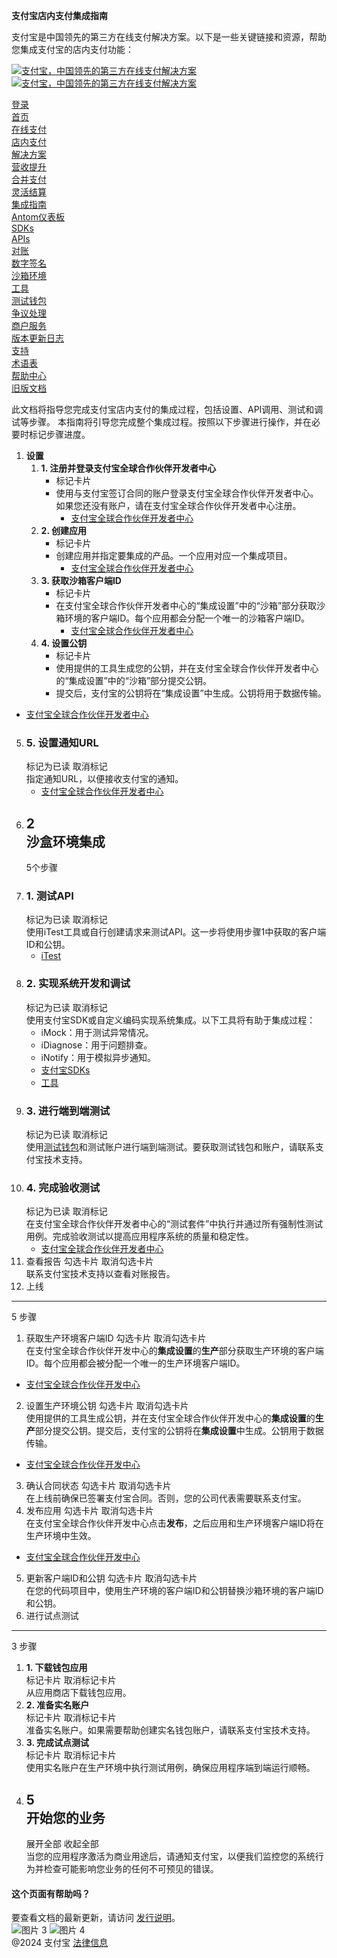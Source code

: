 **支付宝店内支付集成指南**

支付宝是中国领先的第三方在线支付解决方案。以下是一些关键链接和资源，帮助您集成支付宝的店内支付功能：

[![支付宝，中国领先的第三方在线支付解决方案](https://ac.alipay.com/storage/2024/3/26/d66c43c0-440d-4c97-9976-f2028a2c8c5e.svg) ![支付宝，中国领先的第三方在线支付解决方案](https://ac.alipay.com/storage/2024/3/26/a48bd336-aea0-4f16-bf83-616eacbb4434.svg)](/docs/)

[登录](https://global.alipay.com/ilogin/account_login.htm?goto=https%3A%2F%2Fglobal.alipay.com%2Fdocs%2Fintegration)  
[首页](/docs/)  
[在线支付](/docs/onlinepayment)  
[店内支付](/docs/instorepayment)  
[解决方案](/docs/solutions)  
[营收提升](/docs/ac/revenuebooster_en/overview)  
[合并支付](/docs/ac/combinedpay_en/overview)  
[灵活结算](/docs/ac/flexiblesettlement_en/overview)  
[集成指南](/docs/integration_guide_en)  
[Antom仪表板](/docs/dashboard_en)  
[SDKs](/docs/sdks)  
[APIs](https://global.alipay.com/docs/ac/ams/api)  
[对账](https://global.alipay.com/docs/ac/reconcile)  
[数字签名](https://global.alipay.com/docs/ac/ams/digital_signature)  
[沙箱环境](https://global.alipay.com/docs/ac/ref/sandbox)  
[工具](https://global.alipay.com/docs/ac/ref/key_config_en)  
[测试钱包](https://global.alipay.com/docs/ac/ref/testwallet)  
[争议处理](https://global.alipay.com/docs/ac/dispute)  
[商户服务](https://global.alipay.com/docs/ac/merchant_service)  
[版本更新日志](/docs/releasenotes)  
[支持](/docs/support)  
[术语表](/docs/glossary)  
[帮助中心](https://cshall.alipay.com/enterprise/global/klgList?sceneCode=un_login&routerId=d9aa1f608c4145d6b3c8030c17cf6f9a000&categoryId=50479)  
[旧版文档](https://global.alipay.com/docs/ac/legacy/legacydoc)  

此文档将指导您完成支付宝店内支付的集成过程，包括设置、API调用、测试和调试等步骤。
本指南将引导您完成整个集成过程。按照以下步骤进行操作，并在必要时标记步骤进度。

1.  **设置**
    1.  **1\. 注册并登录支付宝全球合作伙伴开发者中心**
        *   标记卡片
        *   使用与支付宝签订合同的账户登录支付宝全球合作伙伴开发者中心。如果您还没有账户，请在支付宝全球合作伙伴开发者中心注册。
            *   [支付宝全球合作伙伴开发者中心](https://global.alipay.com/ilogin/account_login.htm?goto=https://global.alipay.com/open/console/developer/app/list)
    2.  **2\. 创建应用**
        *   标记卡片
        *   创建应用并指定要集成的产品。一个应用对应一个集成项目。
            *   [支付宝全球合作伙伴开发者中心](https://global.alipay.com/ilogin/account_login.htm?goto=https://global.alipay.com/open/console/developer/app/list)
    3.  **3\. 获取沙箱客户端ID**
        *   标记卡片
        *   在支付宝全球合作伙伴开发者中心的“集成设置”中的“沙箱”部分获取沙箱环境的客户端ID。每个应用都会分配一个唯一的沙箱客户端ID。
            *   [支付宝全球合作伙伴开发者中心](https://global.alipay.com/ilogin/account_login.htm?goto=https://global.alipay.com/open/console/developer/app/list)
    4.  **4\. 设置公钥**
        *   标记卡片
        *   使用提供的工具生成您的公钥，并在支付宝全球合作伙伴开发者中心的“集成设置”中的“沙箱”部分提交公钥。
        *   提交后，支付宝的公钥将在“集成设置”中生成。公钥将用于数据传输。
*   [支付宝全球合作伙伴开发者中心](https://global.alipay.com/ilogin/account_login.htm?goto=https://global.alipay.com/open/console/developer/app/list)
5.  ### 5\. 设置通知URL  
    标记为已读 取消标记  
    指定通知URL，以便接收支付宝的通知。  
    *   [支付宝全球合作伙伴开发者中心](https://global.alipay.com/ilogin/account_login.htm?goto=https://global.alipay.com/open/console/developer/app/list)  
2.  2  
    沙盒环境集成
    --------------------
    5个步骤  
1.  ### 1\. 测试API  
    标记为已读 取消标记  
    使用iTest工具或自行创建请求来测试API。这一步将使用步骤1中获取的客户端ID和公钥。  
    *   [iTest](https://global.alipay.com/docs/ac/ref/iTest)
2.  ### 2\. 实现系统开发和调试  
    标记为已读 取消标记  
    使用支付宝SDK或自定义编码实现系统集成。以下工具将有助于集成过程：  
    *   iMock：用于测试异常情况。
    *   iDiagnose：用于问题排查。
    *   iNotify：用于模拟异步通知。  
    *   [支付宝SDKs](https://global.alipay.com/docs/sdks)
    *   [工具](https://global.alipay.com/docs/tools)
3.  ### 3\. 进行端到端测试  
    标记为已读 取消标记  
    使用[测试钱包](https://global.alipay.com/docs/ac/ref/testwallet)和测试账户进行端到端测试。要获取测试钱包和账户，请联系支付宝技术支持。  
4.  ### 4\. 完成验收测试  
    标记为已读 取消标记  
    在支付宝全球合作伙伴开发者中心的“测试套件”中执行并通过所有强制性测试用例。完成验收测试以提高应用程序系统的质量和稳定性。  
    *   [支付宝全球合作伙伴开发者中心](https://global.alipay.com/ilogin/account_login.htm?goto=https://global.alipay.com/open/console/developer/app/list)
5. 查看报告
勾选卡片 取消勾选卡片  
联系支付宝技术支持以查看对账报告。
3. 上线
----------------
5 步骤
1. 获取生产环境客户端ID
勾选卡片 取消勾选卡片  
在支付宝全球合作伙伴开发中心的**集成设置**的**生产**部分获取生产环境的客户端ID。每个应用都会被分配一个唯一的生产环境客户端ID。
* [支付宝全球合作伙伴开发中心](https://global.alipay.com/ilogin/account_login.htm?goto=https://global.alipay.com/open/console/developer/app/list)
2. 设置生产环境公钥
勾选卡片 取消勾选卡片  
使用提供的工具生成公钥，并在支付宝全球合作伙伴开发中心的**集成设置**的**生产**部分提交公钥。提交后，支付宝的公钥将在**集成设置**中生成。公钥用于数据传输。
* [支付宝全球合作伙伴开发中心](https://global.alipay.com/ilogin/account_login.htm?goto=https://global.alipay.com/open/console/developer/app/list)
3. 确认合同状态
勾选卡片 取消勾选卡片  
在上线前确保已签署支付宝合同。否则，您的公司代表需要联系支付宝。
4. 发布应用
勾选卡片 取消勾选卡片  
在支付宝全球合作伙伴开发中心点击**发布**，之后应用和生产环境客户端ID将在生产环境中生效。
* [支付宝全球合作伙伴开发中心](https://global.alipay.com/ilogin/account_login.htm?goto=https://global.alipay.com/open/console/developer/app/list)
5. 更新客户端ID和公钥
勾选卡片 取消勾选卡片  
在您的代码项目中，使用生产环境的客户端ID和公钥替换沙箱环境的客户端ID和公钥。
4. 进行试点测试
------------------
3 步骤  
1.  **1. 下载钱包应用**  
    标记卡片 取消标记卡片  
    从应用商店下载钱包应用。  
2.  **2. 准备实名账户**  
    标记卡片 取消标记卡片  
    准备实名账户。如果需要帮助创建实名钱包账户，请联系支付宝技术支持。  
3.  **3. 完成试点测试**  
    标记卡片 取消标记卡片  
    使用实名账户在生产环境中执行测试用例，确保应用程序端到端运行顺畅。  
5.  5  
    开始您的业务  
    -------------------  
    展开全部 收起全部  
    当您的应用程序激活为商业用途后，请通知支付宝，以便我们监控您的系统行为并检查可能影响您业务的任何不可预见的错误。  
#### 这个页面有帮助吗？  
要查看文档的最新更新，请访问 [发行说明](https://global.alipay.com/docs/releasenotes)。  
![图片 3](https://ac.alipay.com/storage/2021/5/20/19b2c126-9442-4f16-8f20-e539b1db482a.png) ![图片 4](https://ac.alipay.com/storage/2021/5/20/e9f3f154-dbf0-455f-89f0-b3d4e0c14481.png)  
@2024 支付宝 [法律信息](https://global.alipay.com/docs/ac/platform/membership)